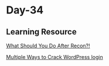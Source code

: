 # Day-34 

## Learning Resource

[What Should You Do After Recon?!](https://youtu.be/A6zQV9e2S1M)

[Multiple Ways to Crack WordPress login](https://www.hackingarticles.in/multiple-ways-to-crack-wordpress-login/)
